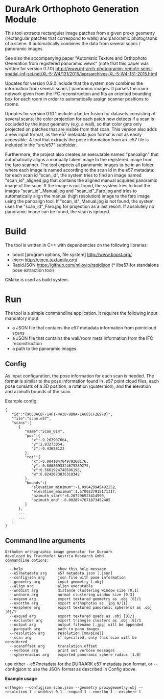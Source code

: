 # DuraArk Orthophoto Generation Module #

This tool extracts rectangular image patches from a given proxy geometry
(rectangular patches that correspond to walls) and panoramic photographs of a scene. 
It automatically combines the data from several scans / panoramic images.

See also the accompanying paper "Automatic Texture and Orthophoto Generation from registered panoramic views" (note that this paper was written for version 0.7.0)
http://www.int-arch-photogramm-remote-sens-spatial-inf-sci.net/XL-5-W4/131/2015/isprsarchives-XL-5-W4-131-2015.html

Updates for version 0.9.0 include that the system now combines the 
information from several scans / panoramic images. It parses the room
network given from the IFC reconstruction and fits an oriented bounding 
box for each room in order to automatically assign scanner positions to rooms.

Updates for version 0.10.1 include a better fusion for datasets consisting
of several scans: the color projection for each patch now detects if a
scan is occluded by the input geometry (e.g. a wall), so that color
gets only projected on patches that are visible from that scan.
This version also adds a new input format, as the e57 metadata json format
is not as easily accessible. A tool that extracts the pose information
from an .e57 file is included in the "src/e57" subfolder.

Furthermore, the project also creates an executable named "panoalign"
that automatically aligns a manually taken image to the registered image
from the faro scanner. The tool expects all panoramic images to be in 
an folder, where each image is named according to the scan id in the
e57 metadata: for each scan id "scan_id", the system tries to find an image
named "scan_id"_aligned.jpg that contains the aligned manual 
acquired panoramic image of the scan.
If the image is not found, the system tries to load the images
 "scan_id"_Manual.jpg and "scan_id"_Faro.jpg and tries to automatically
align the manual (high resolution) image  to the faro image using the
panoalign tool. If "scan_id"_Manual.jpg is not found, the system uses
the "scan_id"_Faro.jpg for projection as a last resort. If absolutely
no panoramic image can be found, the scan is ignored.

# Build #

The tool is written in C++ with dependencies on the following libraries:

* boost [program options, file system]  http://www.boost.org/
* eigen http://eigen.tuxfamily.org/
* RapidJSON https://github.com/miloyip/rapidjson
(* libe57 for standalone pose extraction tool)

CMake is used as build system.

# Run #

The tool is a simple commandline application. It requires the following
input mandatory input.

* a JSON file that contains the e57 metadata information from pointcloud scans
* a JSON file that contains the wall/room meta information from the IFC reconstruction
* a path to the panoramic images

## Config ##

As input configuration, the pose information for each scan is needed. The
format is similar to the pose information found in .e57 point cloud files,
each pose consists of a 3D position, a rotation (quaternion), and the
elevation and azimuth bounds of the scan.

Example config:
```
{  
   "id":"{9053ACBF-14F1-4A3D-9B0A-1A665CF2E978}",
   "file":"scan.e57",
   "scans":[  
      {  
         "name":"Scan_014",
         "pos":{  
            "x":-9.262907604,
            "y":2.93273054,
            "z":-0.43658123
         },
         "rot":{  
            "x":-0.004104704979260176,
            "y":-0.0008693324679289275,
            "z":0.5661924748596193,
            "w":0.8242623836318342
         },
         "bounds":{  
            "elevation_minimum":-1.090429945492252,
            "elevation_maximum":1.5700227915171317,
            "azimuth_start":6.267296923414599,
            "azimuth_end":-0.0028747671873452405
         }
      },
      ...
      ...
   ]
}
```

## Command line arguments ##

```
OrthoGen orthographic image generator for DuraArk
developed by Fraunhofer Austria Research GmbH
commandline options:

  --help                show this help message
  --e57metadata arg     e57 metadata json [.json]
  --configjson arg      json file with pose information
  --geometry arg        input geometry [.obj]
  --align arg           align executable
  --wnddist arg         distance clustering window size [0.1]
  --wndnorm arg         normal clustering window size [0.3]
  --exgeom arg          export textured geometry as .obj [0]/1
  --exortho arg         export orthophotos as .jpg 0/[1]
  --exsphere arg        export textured panoramic sphere(s) as .obj [0]/1
  --exquad arg          export textured quads as .obj [0]/1
  --excluster arg       export triangle clusters as .obj [0]/1
  --output arg          output filename [.jpg] will be appended
  --panopath arg        path to pano images
  --resolution arg      resolution [mm/pixel]
  --scan arg            if specified, only this scan will be considered
  --scanoffset arg      translation offset
  --verbose arg         print out verbose messages
  --sphereradius arg    exported panoramic sphere radius [1.0]
```

use either --e57metadata for the DURAARK e57 metadata json format, or
--configjson to use the JSON format as described in Config above.

**Example usage**

```orthogen --configjson scan.json --geometry proxygeometry.obj --resolution 1 --wnddist 0.1 --exquad 1 --exortho 1 --exsphere 1```
